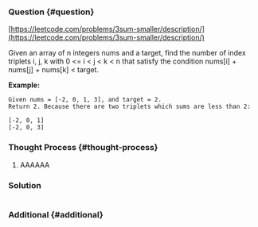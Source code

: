 ### Question {#question}

[https://leetcode.com/problems/3sum-smaller/description/](https://leetcode.com/problems/3sum-smaller/description/)

Given an array of n integers nums and a target, find the number of index triplets i, j, k with 0 &lt;= i &lt; j &lt; k &lt; n that satisfy the condition nums\[i\] + nums\[j\] + nums\[k\] &lt; target.

**Example:**

```
Given nums = [-2, 0, 1, 3], and target = 2.
Return 2. Because there are two triplets which sums are less than 2:

[-2, 0, 1]
[-2, 0, 3]
```

### Thought Process {#thought-process}

1. AAAAAA

### Solution

```java

```

### Additional {#additional}



